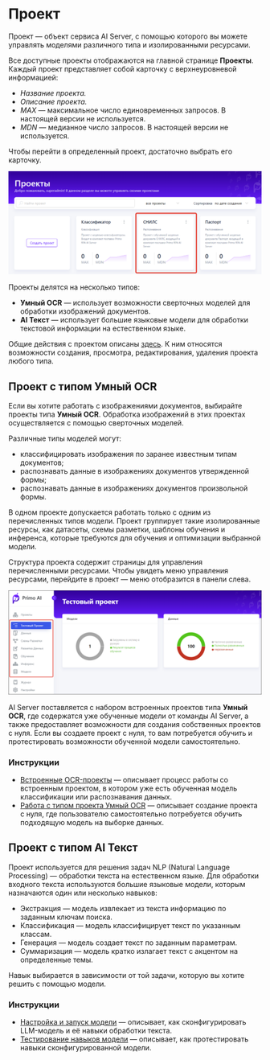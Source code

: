 # Проект

Проект — объект сервиса AI Server, с помощью которого вы можете управлять моделями различного типа и изолированными ресурсами. 

Все доступные проекты отображаются на главной странице **Проекты**. Каждый проект представляет собой карточку с верхнеуровневой информацией:
* *Название проекта.*
* *Описание проекта.*
* *MAX* — максимальное число единовременных запросов. В настоящей версии не используется.
* *MDN* — медианное число запросов.  В настоящей версии не используется.

Чтобы перейти в определенный проект, достаточно выбрать его карточку. 

![](<../../../primo-ai/resources/user/project_cards.png>)

Проекты делятся на несколько типов:
* **Умный OCR** — использует возможности сверточных моделей для обработки изображений документов.
* **AI Текст** — использует большие языковые модели для обработки текстовой информации на естественном языке.

Общие действия с проектом описаны [здесь](https://docs.primo-rpa.ru/primo-rpa/primo-rpa-ai-server/user/projects/operations-with-project). К ним относятся возможности создания, просмотра, редактирования, удаления проекта любого типа.


## Проект с типом Умный OCR

Если вы хотите работать с изображениями документов, выбирайте проекты типа **Умный OCR**. Обработка изображений в этих проектах осуществляется с помощью сверточных моделей. 

Различные типы моделей могут:
* классифицировать изображения по заранее известным типам документов;
* распознавать данные в изображениях документов утвержденной формы;
* распознавать данные в изображениях документов произвольной формы.

В одном проекте допускается работать только с одним из перечисленных типов модели. Проект группирует такие изолированные ресурсы, как датасеты, схемы разметки, шаблоны обучения и инференса, которые требуются для обучения и оптимизации выбранной модели. 

Структура проекта содержит страницы для управления перечисленными ресурсами. Чтобы увидеть меню управления ресурсами, перейдите в проект — меню отобразится в панели слева. 

![](<../../../.gitbook/assets1/primo-ai/user-guide/project-menu-panel.png>)

AI Server поставляется с набором встроенных проектов типа **Умный OCR**, где содержатся уже обученные модели от команды AI Server, а также предоставляет возможности для создания собственных проектов с нуля. Если вы создаете проект с нуля, то вам потребуется обучить и протестировать возможности обученной модели самостоятельно.

### Инструкции

* [Встроенные OCR-проекты](https://docs.primo-rpa.ru/primo-rpa/primo-rpa-ai-server/user/quick-start/about-system-projects) — описывает процесс работы со встроенным проектом, в котором уже есть обученная модель классификации или распознавания данных. 
* [Работа с типом проекта Умный OCR](https://docs.primo-rpa.ru/primo-rpa/primo-rpa-ai-server/user/smart-ocr) — описывает создание проекта с нуля, где пользователю самостоятельно потребуется обучить подходящую модель на выборке данных.

## Проект с типом AI Текст

Проект используется для решения задач NLP (Natural Language Processing) — обработки текста на естественном языке. Для обработки входного текста используются большие языковые модели, которым назначаются один или несколько навыков:
* Экстракция — модель извлекает из текста информацию по заданным ключам поиска.
* Классификация — модель классифицирует текст по указанным классам.
* Генерация — модель создает текст по заданным параметрам.
* Суммаризация — модель кратко излагает текст с акцентом на определенные темы.

Навык выбирается в зависимости от той задачи, которую вы хотите решить с помощью модели.

### Инструкции

* [Настройка и запуск модели](https://docs.primo-rpa.ru/primo-rpa/primo-rpa-ai-server/user/rabota-s-tipom-proekta-nlp-zadachi/configuration) — описывает, как сконфигурировать LLM-модель и её навыки обработки текста.
* [Тестирование навыков модели](https://docs.primo-rpa.ru/primo-rpa/primo-rpa-ai-server/user/rabota-s-tipom-proekta-nlp-zadachi/testing) — описывает, как протестировать навыки сконфигурированной модели.




